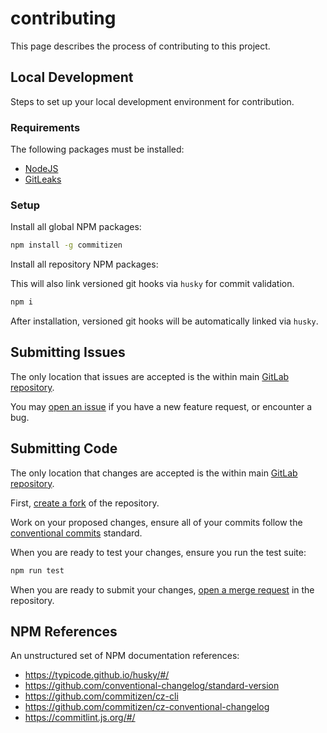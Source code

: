 # contributing

This page describes the process of contributing to this project.

## Local Development

Steps to set up your local development environment for contribution.

### Requirements

The following packages must be installed:

* [NodeJS](https://nodejs.org/en/download/)
* [GitLeaks](https://github.com/zricethezav/gitleaks)

### Setup

Install all global NPM packages:

```bash
npm install -g commitizen
```

Install all repository NPM packages:

This will also link versioned git hooks via `husky` for commit validation.

```bash
npm i
```

After installation, versioned git hooks will be automatically linked via `husky`.

## Submitting Issues

The only location that issues are accepted is the within main [GitLab repository](https://gitlab.com/zdzielinski/ssm-provisioner).

You may [open an issue](https://gitlab.com/zdzielinski/ssm-provisioner/-/issues/new) if you have a new feature request, or encounter a bug.

## Submitting Code

The only location that changes are accepted is the within main [GitLab repository](https://gitlab.com/zdzielinski/ssm-provisioner).

First, [create a fork](https://gitlab.com/zdzielinski/ssm-provisioner/-/forks/new) of the repository.

Work on your proposed changes, ensure all of your commits follow the [conventional commits](https://www.conventionalcommits.org/en/v1.0.0/) standard.

When you are ready to test your changes, ensure you run the test suite:

```bash
npm run test
```

When you are ready to submit your changes, [open a merge request](https://gitlab.com/zdzielinski/ssm-provisioner/-/merge_requests/new) in the repository.

## NPM References

An unstructured set of NPM documentation references:

* https://typicode.github.io/husky/#/
* https://github.com/conventional-changelog/standard-version
* https://github.com/commitizen/cz-cli
* https://github.com/commitizen/cz-conventional-changelog
* https://commitlint.js.org/#/